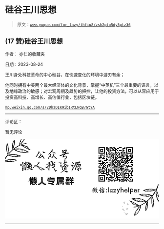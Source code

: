 # 硅谷王川思想

> 原文：[`www.yuque.com/for_lazy/thfiu8/zsh2pto5dy5ptz36`](https://www.yuque.com/for_lazy/thfiu8/zsh2pto5dy5ptz36)

## (17 赞)硅谷王川思想

作者： 亦仁的收藏夹

日期：2023-08-24

王川身处科技革命的中心硅谷，在快速变化的环境中游刃有余；

他同时拥有中美两个最大经济体的文化背景，掌握“中英机”三个最重要的语言，以及地缘政治的敏感；对宏观周期及趋势的把控，让他的投资方法，可以从容应用于投资高科技、高增长、高估值行业，包括区块链。

[`mp.weixin.qq.com/s/2DhzDIK9ib1RtLNqB7GtYA`](https://mp.weixin.qq.com/s/2DhzDIK9ib1RtLNqB7GtYA)

* * *

评论区：

暂无评论

![](img/1c37d505930596d12a88ab23e11aa07a.png)

* * *